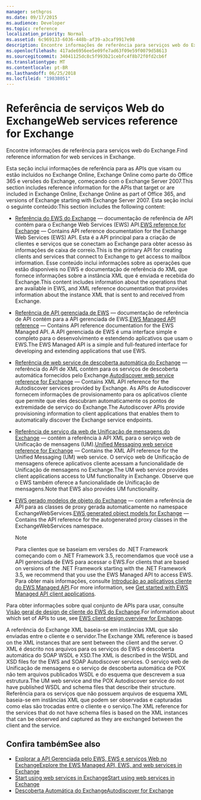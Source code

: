 ```yaml
---
manager: sethgros
ms.date: 09/17/2015
ms.audience: Developer
ms.topic: reference
localization_priority: Normal
ms.assetid: 6c969133-6036-448b-af39-a3caf9917e98
description: Encontre informações de referência para serviços web do Exchange.
ms.openlocfilehash: 417ade6956ee5e09fe7ad63f09e59f0079d58613
ms.sourcegitcommit: 34041125dc8c5f993b21cebfc4f8b72f0fd2cb6f
ms.translationtype: MT
ms.contentlocale: pt-BR
ms.lasthandoff: 06/25/2018
ms.locfileid: "19838051"
---
```

# <a name="web-services-reference-for-exchange"></a><span data-ttu-id="3f38b-102">Referência de serviços Web do Exchange</span><span class="sxs-lookup"><span data-stu-id="3f38b-102">Web services reference for Exchange</span></span>

<span data-ttu-id="3f38b-103">Encontre informações de referência para serviços web do Exchange.</span><span class="sxs-lookup"><span data-stu-id="3f38b-103">Find reference information for web services in Exchange.</span></span>
  
<span data-ttu-id="3f38b-104">Esta seção inclui informações de referência para as APIs que visam ou estão incluídos no Exchange Online, Exchange Online como parte do Office 365 e versões do Exchange, começando com o Exchange Server 2007.</span><span class="sxs-lookup"><span data-stu-id="3f38b-104">This section includes reference information for the APIs that target or are included in Exchange Online, Exchange Online as part of Office 365, and versions of Exchange starting with Exchange Server 2007.</span></span> <span data-ttu-id="3f38b-105">Esta seção inclui o seguinte conteúdo:</span><span class="sxs-lookup"><span data-stu-id="3f38b-105">This section includes the following content:</span></span>
  
- <span data-ttu-id="3f38b-106">[Referência do EWS do Exchange](ews-reference-for-exchange.md) — documentação de referência de API contém para o Exchange Web Services (EWS) API.</span><span class="sxs-lookup"><span data-stu-id="3f38b-106">[EWS reference for Exchange](ews-reference-for-exchange.md) — Contains API reference documentation for the Exchange Web Services (EWS) API.</span></span> <span data-ttu-id="3f38b-107">Esta é a API principal para a criação de clientes e serviços que se conectam ao Exchange para obter acesso às informações de caixa de correio.</span><span class="sxs-lookup"><span data-stu-id="3f38b-107">This is the primary API for creating clients and services that connect to Exchange to get access to mailbox information.</span></span> <span data-ttu-id="3f38b-108">Esse conteúdo inclui informações sobre as operações que estão disponíveis no EWS e documentação de referência do XML que fornece informações sobre a instância XML que é enviada e recebida do Exchange.</span><span class="sxs-lookup"><span data-stu-id="3f38b-108">This content includes information about the operations that are available in EWS, and XML reference documentation that provides information about the instance XML that is sent to and received from Exchange.</span></span> 
    
- <span data-ttu-id="3f38b-109">[Referência de API gerenciada de EWS](http://msdn.microsoft.com/library/c6ca36f4-a67c-4e3c-aae7-9ead7b704e15%28Office.15%29.aspx) — documentação de referência de API contém para a API gerenciada de EWS.</span><span class="sxs-lookup"><span data-stu-id="3f38b-109">[EWS Managed API reference](http://msdn.microsoft.com/library/c6ca36f4-a67c-4e3c-aae7-9ead7b704e15%28Office.15%29.aspx) — Contains API reference documentation for the EWS Managed API.</span></span> <span data-ttu-id="3f38b-110">A API gerenciada de EWS é uma interface simple e completo para o desenvolvimento e estendendo aplicativos que usam o EWS.</span><span class="sxs-lookup"><span data-stu-id="3f38b-110">The EWS Managed API is a simple and full-featured interface for developing and extending applications that use EWS.</span></span> 
    
- <span data-ttu-id="3f38b-111">[Referência de web service de descoberta automática do Exchange](autodiscover-web-service-reference-for-exchange.md) — referência do API de XML contém para os serviços de descoberta automática fornecidos pelo Exchange.</span><span class="sxs-lookup"><span data-stu-id="3f38b-111">[Autodiscover web service reference for Exchange](autodiscover-web-service-reference-for-exchange.md) — Contains XML API reference for the Autodiscover services provided by Exchange.</span></span> <span data-ttu-id="3f38b-112">As APIs de Autodiscover fornecem informações de provisionamento para os aplicativos cliente que permite que eles descubram automaticamente os pontos de extremidade de serviço do Exchange.</span><span class="sxs-lookup"><span data-stu-id="3f38b-112">The Autodiscover APIs provide provisioning information to client applications that enables them to automatically discover the Exchange service endpoints.</span></span> 
    
- <span data-ttu-id="3f38b-113">[Referência de serviço da web de Unificação de mensagens do Exchange](unified-messaging-web-service-reference-for-exchange.md) — contém a referência à API XML para o serviço web de Unificação de mensagens (UM).</span><span class="sxs-lookup"><span data-stu-id="3f38b-113">[Unified Messaging web service reference for Exchange](unified-messaging-web-service-reference-for-exchange.md) — Contains the XML API reference for the Unified Messaging (UM) web service.</span></span> <span data-ttu-id="3f38b-114">O serviço web de Unificação de mensagens oferece aplicativos cliente acessam a funcionalidade de Unificação de mensagens no Exchange.</span><span class="sxs-lookup"><span data-stu-id="3f38b-114">The UM web service provides client applications access to UM functionality in Exchange.</span></span> <span data-ttu-id="3f38b-115">Observe que o EWS também oferece a funcionalidade de Unificação de mensagens.</span><span class="sxs-lookup"><span data-stu-id="3f38b-115">Note that EWS also provides UM functionality.</span></span> 
    
- <span data-ttu-id="3f38b-116">[EWS gerado modelos de objeto do Exchange](http://msdn.microsoft.com/library/67d7d831-9c53-46da-80e4-18f562e71284%28Office.15%29.aspx) — contém a referência de API para as classes de proxy gerada automaticamente no namespace ExchangeWebServices.</span><span class="sxs-lookup"><span data-stu-id="3f38b-116">[EWS generated object models for Exchange](http://msdn.microsoft.com/library/67d7d831-9c53-46da-80e4-18f562e71284%28Office.15%29.aspx) — Contains the API reference for the autogenerated proxy classes in the ExchangeWebServices namespace.</span></span> 
    
    > [!NOTE]
    > <span data-ttu-id="3f38b-117">Para clientes que se baseiam em versões do .NET Framework começando com o .NET Framework 3.5, recomendamos que você use a API gerenciada de EWS para acessar o EWS.</span><span class="sxs-lookup"><span data-stu-id="3f38b-117">For clients that are based on versions of the .NET Framework starting with the .NET Framework 3.5, we recommend that you use the EWS Managed API to access EWS.</span></span> <span data-ttu-id="3f38b-118">Para obter mais informações, consulte [Introdução ao aplicativos cliente do EWS Managed API](http://msdn.microsoft.com/library/c2267733-6f4f-49e5-9614-1e4a24c3af1a%28Office.15%29.aspx).</span><span class="sxs-lookup"><span data-stu-id="3f38b-118">For more information, see [Get started with EWS Managed API client applications](http://msdn.microsoft.com/library/c2267733-6f4f-49e5-9614-1e4a24c3af1a%28Office.15%29.aspx).</span></span> 
  
<span data-ttu-id="3f38b-119">Para obter informações sobre qual conjunto de APIs para usar, consulte [Visão geral de design de cliente do EWS do Exchange](http://msdn.microsoft.com/library/b26f67aa-7c66-4d7d-98b3-746f26ab37f4%28Office.15%29.aspx).</span><span class="sxs-lookup"><span data-stu-id="3f38b-119">For information about which set of APIs to use, see [EWS client design overview for Exchange](http://msdn.microsoft.com/library/b26f67aa-7c66-4d7d-98b3-746f26ab37f4%28Office.15%29.aspx).</span></span>
  
<span data-ttu-id="3f38b-120">A referência do Exchange XML baseia-se em instâncias XML que são enviadas entre o cliente e o servidor.</span><span class="sxs-lookup"><span data-stu-id="3f38b-120">The Exchange XML reference is based on the XML instances that are sent between the client and the server.</span></span> <span data-ttu-id="3f38b-121">O XML é descrito nos arquivos para os serviços do EWS e descoberta automática do SOAP WSDL e XSD.</span><span class="sxs-lookup"><span data-stu-id="3f38b-121">The XML is described in the WSDL and XSD files for the EWS and SOAP Autodiscover services.</span></span> <span data-ttu-id="3f38b-122">O serviço web de Unificação de mensagens e o serviço de descoberta automática de POX não tem arquivos publicados WSDL e do esquema que descrevem a sua estrutura.</span><span class="sxs-lookup"><span data-stu-id="3f38b-122">The UM web service and the POX Autodiscover service do not have published WSDL and schema files that describe their structure.</span></span> <span data-ttu-id="3f38b-123">Referência para os serviços que não possuem arquivos de esquema XML baseia-se em instâncias XML que podem ser observadas e capturadas como elas são trocadas entre o cliente e o serviço.</span><span class="sxs-lookup"><span data-stu-id="3f38b-123">The XML reference for the services that do not have schema files is based on the XML instances that can be observed and captured as they are exchanged between the client and the service.</span></span>
  
## <a name="see-also"></a><span data-ttu-id="3f38b-124">Confira também</span><span class="sxs-lookup"><span data-stu-id="3f38b-124">See also</span></span>

- [<span data-ttu-id="3f38b-125">Explorar a API Gerenciada pelo EWS, EWS e serviços Web no Exchange</span><span class="sxs-lookup"><span data-stu-id="3f38b-125">Explore the EWS Managed API, EWS, and web services in Exchange</span></span>](../exchange-web-services/explore-the-ews-managed-api-ews-and-web-services-in-exchange.md)
- [<span data-ttu-id="3f38b-126">Start using web services in Exchange</span><span class="sxs-lookup"><span data-stu-id="3f38b-126">Start using web services in Exchange</span></span>](../exchange-web-services/start-using-web-services-in-exchange.md)
- [<span data-ttu-id="3f38b-127">Descoberta Automática do Exchange</span><span class="sxs-lookup"><span data-stu-id="3f38b-127">Autodiscover for Exchange</span></span>](../exchange-web-services/autodiscover-for-exchange.md)
    

